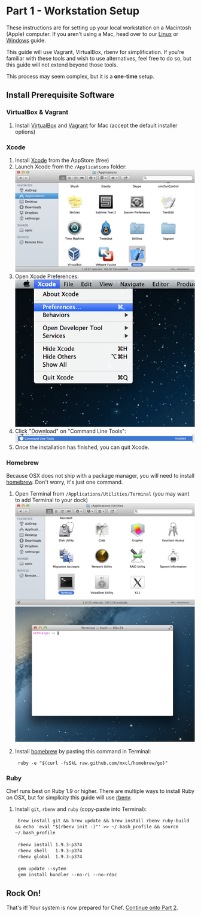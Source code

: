 Part 1 - Workstation Setup
==========================
These instructions are for setting up your local workstation on a Macintosh (Apple) computer. If you aren't using a Mac, head over to our [Linux][linux-guide] or [Windows][windows-guide] guide.

This guide will use Vagrant, VirtualBox, rbenv for simplification. If you're familiar with these tools and wish to use alternatives, feel free to do so, but this guide will not extend beyond those tools.

This process may seem complex, but it is a **one-time** setup.

Install Prerequisite Software
-----------------------------
### VirtualBox & Vagrant
1. Install [VirtualBox][virtual-box] and [Vagrant][vagrant] for Mac (accept the default installer options)

### Xcode
1. Install [Xcode][Xcode] from the AppStore (free)
1. Launch Xcode from the `/Applications` folder:
  ![Launch Xcode](../assets/launch-xcode.png)
1. Open Xcode Preferences:
  ![Xcode Preferences](../assets/xcode-preferences.png)
1. Click "Download" on "Command Line Tools":
  ![Xcode Command Line Tools](../assets/xcode-command-line-tools.png)
1. Once the installation has finished, you can quit Xcode.

### Homebrew
Because OSX does not ship with a package manager, you will need to install [homebrew][homebrew]. Don't worry, it's just one command.

1. Open Terminal from `/Applications/Utilities/Terminal` (you may want to add Terminal to your dock)
  ![Launch Terminal](../assets/launch-terminal.png)
  ![Terminal](../assets/terminal.png)
1. Install [homebrew][homebrew] by pasting this command in Terminal:

        ruby -e "$(curl -fsSkL raw.github.com/mxcl/homebrew/go)"

### Ruby
Chef runs best on Ruby 1.9 or higher. There are multiple ways to install Ruby on OSX, but for simplicity this guide will use [rbenv][rbenv].

1. Install `git`, `rbenv` and `ruby` (copy-paste into Terminal):

        brew install git && brew update && brew install rbenv ruby-build && echo 'eval "$(rbenv init -)"' >> ~/.bash_profile && source ~/.bash_profile

        rbenv install 1.9.3-p374
        rbenv shell   1.9.3-p374
        rbenv global  1.9.3-p374

        gem update --sytem
        gem install bundler --no-ri --no-rdoc


Rock On!
--------
That's it! Your system is now prepared for Chef. [Continue onto Part 2][part-2].

[linux-guide]: http://not-done-yet "Linux - Chef Workstation Setup QuickStart Guide"
[windows-guide]: http://not-done-yet "Windows - Chef Workstation Setup QuickStart"
[Xcode]: https://itunes.apple.com/us/app/Xcode/id497799835?mt=12 "Download Xcode from the AppStore"
[virtual-box]: http://download.virtualbox.org/virtualbox/4.2.6/VirtualBox-4.2.6-82870-OSX.dmg "VirtualBox for Mac"
[vagrant]: http://files.vagrantup.com/packages/476b19a9e5f499b5d0b9d4aba5c0b16ebe434311/Vagrant.dmg "Vagrant for Mac"
[homebrew]: http://mxcl.github.com/homebrew/ "Homebrew"
[rbenv]: https://github.com/sstephenson/rbenv "rbenv"
[part-2]: ../Part+2+-+Working+with+Chef+Repo "Part 2 - Working with Chef Repo"
